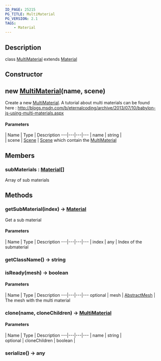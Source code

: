 ```yaml
---
ID_PAGE: 25215
PG_TITLE: MultiMaterial
PG_VERSION: 2.1
TAGS:
    - Material
---
```

## Description

class [MultiMaterial](/classes/3.0/MultiMaterial) extends [Material](/classes/3.0/Material)



## Constructor

## new [MultiMaterial](/classes/3.0/MultiMaterial)(name, scene)

Create a new [MultiMaterial](/classes/3.0/MultiMaterial).
A tutorial about multi materials can be found here : http://blogs.msdn.com/b/eternalcoding/archive/2013/07/10/babylon-js-using-multi-materials.aspx

#### Parameters
 | Name | Type | Description
---|---|---|---
 | name | string |      
 | scene | [Scene](/classes/3.0/Scene) |      [Scene](/classes/3.0/Scene) which contain the [MultiMaterial](/classes/3.0/MultiMaterial)
## Members

### subMaterials : [Material](/classes/3.0/Material)[]

Array of sub materials

## Methods

### getSubMaterial(index) &rarr; [Material](/classes/3.0/Material)

Get a sub material

#### Parameters
 | Name | Type | Description
---|---|---|---
 | index | any |      Index of the submaterial

### getClassName() &rarr; string


### isReady(mesh) &rarr; boolean



#### Parameters
 | Name | Type | Description
---|---|---|---
optional | mesh | [AbstractMesh](/classes/3.0/AbstractMesh) |      The mesh with the multi material

### clone(name, cloneChildren) &rarr; [MultiMaterial](/classes/3.0/MultiMaterial)



#### Parameters
 | Name | Type | Description
---|---|---|---
 | name | string |      
optional | cloneChildren | boolean |    
### serialize() &rarr; any


